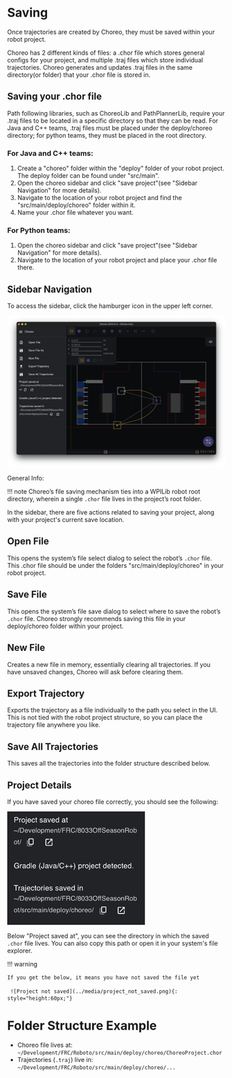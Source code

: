 # Saving

Once trajectories are created by Choreo, they must be saved within your robot project.

Choreo has 2 different kinds of files: a .chor file which stores general configs for your project,
and multiple .traj files which store individual trajectories. Choreo generates and updates .traj files
in the same directory(or folder) that your .chor file is stored in.

## Saving your .chor file

Path following libraries, such as ChoreoLib and PathPlannerLib, require your .traj files to be located
in a specific directory so that they can be read. For Java and C++ teams, .traj files must be placed under
the deploy/choreo directory; for python teams, they must be placed in the root directory.

### For Java and C++ teams:

1. Create a "choreo" folder within the "deploy" folder of your robot project.
   The deploy folder can be found under "src/main".
2. Open the choreo sidebar and click "save project"(see "Sidebar Navigation" for more details).
3. Navigate to the location of your robot project and find the "src/main/deploy/choreo" folder within it.
4. Name your .chor file whatever you want.

### For Python teams:

1. Open the choreo sidebar and click "save project"(see "Sidebar Navigation" for more details).
2. Navigate to the location of your robot project and place your .chor file there.

## Sidebar Navigation

To access the sidebar, click the hamburger icon in the upper left corner.

![Sidebar image](../media/sidebar.png)

General Info:

!!! note
Choreo’s file saving mechanism ties into a WPILib robot root directory, wherein a single `.chor` file lives in the project’s root folder.

In the sidebar, there are five actions related to saving your project, along with your project's current save location.

## Open File

This opens the system’s file select dialog to select the robot’s `.chor` file. This .chor file should be under the folders "src/main/deploy/choreo"
in your robot project.

## Save File

This opens the system’s file save dialog to select where to save the robot’s `.chor` file. Choreo strongly recommends saving this file in your deploy/choreo folder within your project.

## New File

Creates a new file in memory, essentially clearing all trajectories. If you have unsaved changes, Choreo will ask before clearing them.

## Export Trajectory

Exports the trajectory as a file individually to the path you select in the UI. This is not tied with the robot project structure, so you can place the trajectory file anywhere you like.

## Save All Trajectories

This saves all the trajectories into the folder structure described below.

## Project Details

If you have saved your choreo file correctly, you should see the following:

![Project Info](../media/project_info.png)

Below "Project saved at", you can see the directory in which the saved `.chor` file lives. You can also copy this path or open it in your system's file explorer.

!!! warning

    If you get the below, it means you have not saved the file yet

     ![Project not saved](../media/project_not_saved.png){: style="height:60px;"}

# Folder Structure Example

- Choreo file lives at: `~/Development/FRC/Roboto/src/main/deploy/choreo/ChoreoProject.chor`
- Trajectories (`.traj`) live in: `~/Development/FRC/Roboto/src/main/deploy/choreo/...`
